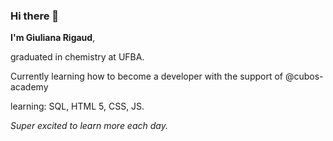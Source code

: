 ### Hi there 👋

**I'm Giuliana Rigaud**, 

graduated in chemistry at UFBA. 

Currently learning how to become a developer with the support of @cubos-academy

learning:
SQL, HTML 5, CSS, JS.

*Super excited to learn more each day.* 


<!--
**giurigaud/giurigaud** is a ✨ _special_ ✨ repository because its `README.md` (this file) appears on your GitHub profile.

Here are some ideas to get you started:

- 🔭 I’m currently working on ...
- 🌱 I’m currently learning ...
- 👯 I’m looking to collaborate on ...
- 🤔 I’m looking for help with ...
- 💬 Ask me about ...
- 📫 How to reach me: ...
- 😄 Pronouns: ...
- ⚡ Fun fact: ...
-->
